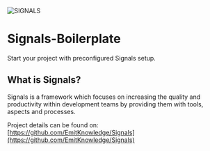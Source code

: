 ![SIGNALS](https://signals.emitknowledge.com/assets/temp-logo.png)

# Signals-Boilerplate
Start your project with preconfigured Signals setup. 

## What is Signals?
Signals is a framework which focuses on increasing the quality and productivity within development teams by providing them with tools, aspects and processes.

Project details can  be found on: [https://github.com/EmitKnowledge/Signals](https://github.com/EmitKnowledge/Signals)
